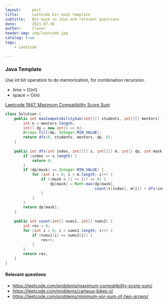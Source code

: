 ```yaml
---
layout:     post
title:      LeetCode bit mask template
subtitle:   Bit mask in Java and relevant questions
date:       2021-07-30
author:     Clover
header-img: img/leetcode.jpg
catalog: true
tags:
    - LeetCode

---
```


### Java Template
Use int bit operation to do memorization, for combination recursion.

- time = O(n!)
- space = O(n)

[Leetcode 1947. Maximum Compatibility Score Sum](https://leetcode.com/problems/maximum-compatibility-score-sum/)
```java
class Solution {
    public int maxCompatibilitySum(int[][] students, int[][] mentors) {
        int n = mentors.length;
        int[] dp = new int[1 << n];
        Arrays.fill(dp, Integer.MIN_VALUE);
        return dfs(0, students, mentors, dp, 0);
    }
    
    public int dfs(int index, int[][] s, int[][] m, int[] dp, int mask) {
        if (index == s.length) {
            return 0;
        }
        if (dp[mask] == Integer.MIN_VALUE) {
            for (int i = 0; i < m.length; i++) {
                if ((mask & (1 << i)) == 0) {
                    dp[mask] = Math.max(dp[mask], 
                                        count(s[index], m[i]) + dfs(index + 1, s, m, dp, mask + (1 << i)));
                }
            }
        }
        return dp[mask];
    }
    
    public int count(int[] nums1, int[] nums2) {
        int res = 0;
        for (int i = 0; i < nums1.length; i++) {
            if (nums1[i] == nums2[i]) {
                res++;
            }
        }
        return res;
    }
}
```

#### Relevant questions

* https://leetcode.com/problems/maximum-compatibility-score-sum/
* https://leetcode.com/problems/campus-bikes-ii/
* https://leetcode.com/problems/minimum-xor-sum-of-two-arrays/

